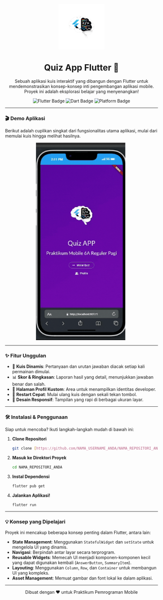<div align="center">
  <img src="assets/images/quiz-logo.png" alt="Quiz App Logo" width="150"/>

  # **Quiz App Flutter 🚀**

  <p>
    Sebuah aplikasi kuis interaktif yang dibangun dengan Flutter untuk mendemonstrasikan konsep-konsep inti pengembangan aplikasi mobile. Proyek ini adalah eksplorasi belajar yang menyenangkan!
  </p>

  <p>
    <img src="https://img.shields.io/badge/Flutter-02569B?style=for-the-badge&logo=flutter&logoColor=white" alt="Flutter Badge"/>
    <img src="https://img.shields.io/badge/Dart-0175C2?style=for-the-badge&logo=dart&logoColor=white" alt="Dart Badge"/>
    <img src="https://img.shields.io/badge/Platform-Android%20%7C%20iOS%20%7C%20Web-green.svg?style=for-the-badge" alt="Platform Badge"/>
  </p>
</div>

---

### 🎬 **Demo Aplikasi**

Berikut adalah cuplikan singkat dari fungsionalitas utama aplikasi, mulai dari memulai kuis hingga melihat hasilnya.

<div align="center">
  <img src="assets/images/app_demo.gif" alt="Demo Aplikasi Kuis" width="300"/>
</div>

---

### ✨ **Fitur Unggulan**

-   🧠 **Kuis Dinamis**: Pertanyaan dan urutan jawaban diacak setiap kali permainan dimulai.
-   📊 **Skor & Ringkasan**: Laporan hasil yang detail, menunjukkan jawaban benar dan salah.
-   👤 **Halaman Profil Kustom**: Area untuk menampilkan identitas developer.
-   🔁 **Restart Cepat**: Mulai ulang kuis dengan sekali tekan tombol.
-   📱 **Desain Responsif**: Tampilan yang rapi di berbagai ukuran layar.

---

### 🛠️ **Instalasi & Penggunaan**

Siap untuk mencoba? Ikuti langkah-langkah mudah di bawah ini:

1.  **Clone Repositori**
    ```sh
    git clone [https://github.com/NAMA_USERNAME_ANDA/NAMA_REPOSITORI_ANDA.git](https://github.com/NAMA_USERNAME_ANDA/NAMA_REPOSITORI_ANDA.git)
    ```

2.  **Masuk ke Direktori Proyek**
    ```sh
    cd NAMA_REPOSITORI_ANDA
    ```

3.  **Instal Dependensi**
    ```sh
    flutter pub get
    ```

4.  **Jalankan Aplikasi!**
    ```sh
    flutter run
    ```

---

### 💡 **Konsep yang Dipelajari**

Proyek ini mencakup beberapa konsep penting dalam Flutter, antara lain:
-   **State Management**: Menggunakan `StatefulWidget` dan `setState` untuk mengelola UI yang dinamis.
-   **Navigasi**: Berpindah antar layar secara terprogram.
-   **Reusable Widgets**: Memecah UI menjadi komponen-komponen kecil yang dapat digunakan kembali (`AnswerButton`, `SummaryItem`).
-   **Layouting**: Menggunakan `Column`, `Row`, dan `Container` untuk membangun UI yang kompleks.
-   **Asset Management**: Memuat gambar dan font lokal ke dalam aplikasi.

---

<div align="center">
  <p>Dibuat dengan ❤️ untuk Praktikum Pemrograman Mobile</p>
</div>